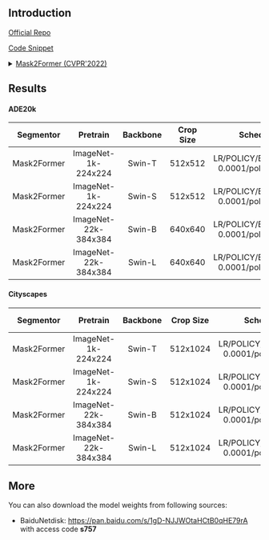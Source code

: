 ## Introduction

<a href="https://github.com/facebookresearch/Mask2Former">Official Repo</a>

<a href="https://github.com/SegmentationBLWX/sssegmentation/blob/main/ssseg/modules/models/segmentors/mask2former/mask2former.py">Code Snippet</a>

<details>
<summary align="left"><a href="https://arxiv.org/pdf/2112.01527.pdf">Mask2Former (CVPR'2022)</a></summary>

```latex
@inproceedings{cheng2021mask2former,
    title={Masked-attention Mask Transformer for Universal Image Segmentation},
    author={Bowen Cheng and Ishan Misra and Alexander G. Schwing and Alexander Kirillov and Rohit Girdhar},
    journal={CVPR},
    year={2022}
}
```

</details>


## Results

#### ADE20k

| Segmentor      | Pretrain               | Backbone            | Crop Size  | Schedule                               | Train/Eval Set  | mIoU   | Download                                                                                                                                                                                                                                                                                                                                                                                                      |
| :-:            | :-:                    | :-:                 | :-:        | :-:                                    | :-:             | :-:    | :-:                                                                                                                                                                                                                                                                                                                                                                                                           |
| Mask2Former    | ImageNet-1k-224x224    | Swin-T              | 512x512    | LR/POLICY/BS/EPOCH: 0.0001/poly/16/130 | train/val       |        | [cfg](https://raw.githubusercontent.com/SegmentationBLWX/sssegmentation/main/ssseg/configs/mask2former/mask2former_swintiny_ade20k.py) &#124; [model](https://github.com/SegmentationBLWX/modelstore/releases/download/ssseg_mask2former/mask2former_swintiny_ade20k.pth) &#124; [log](https://github.com/SegmentationBLWX/modelstore/releases/download/ssseg_mask2former/mask2former_swintiny_ade20k.log)    |
| Mask2Former    | ImageNet-1k-224x224    | Swin-S              | 512x512    | LR/POLICY/BS/EPOCH: 0.0001/poly/16/130 | train/val       |        | [cfg](https://raw.githubusercontent.com/SegmentationBLWX/sssegmentation/main/ssseg/configs/mask2former/mask2former_swinsmall_ade20k.py) &#124; [model](https://github.com/SegmentationBLWX/modelstore/releases/download/ssseg_mask2former/mask2former_swinsmall_ade20k.pth) &#124; [log](https://github.com/SegmentationBLWX/modelstore/releases/download/ssseg_mask2former/mask2former_swinsmall_ade20k.log) |
| Mask2Former    | ImageNet-22k-384x384   | Swin-B              | 640x640    | LR/POLICY/BS/EPOCH: 0.0001/poly/16/130 | train/val       |        | [cfg](https://raw.githubusercontent.com/SegmentationBLWX/sssegmentation/main/ssseg/configs/mask2former/mask2former_swinbase_ade20k.py) &#124; [model](https://github.com/SegmentationBLWX/modelstore/releases/download/ssseg_mask2former/mask2former_swinbase_ade20k.pth) &#124; [log](https://github.com/SegmentationBLWX/modelstore/releases/download/ssseg_mask2former/mask2former_swinbase_ade20k.log)    |
| Mask2Former    | ImageNet-22k-384x384   | Swin-L              | 640x640    | LR/POLICY/BS/EPOCH: 0.0001/poly/16/130 | train/val       |        | [cfg](https://raw.githubusercontent.com/SegmentationBLWX/sssegmentation/main/ssseg/configs/mask2former/mask2former_swinlarge_ade20k.py) &#124; [model](https://github.com/SegmentationBLWX/modelstore/releases/download/ssseg_mask2former/mask2former_swinlarge_ade20k.pth) &#124; [log](https://github.com/SegmentationBLWX/modelstore/releases/download/ssseg_mask2former/mask2former_swinlarge_ade20k.log) |

#### Cityscapes

| Segmentor      | Pretrain               | Backbone             | Crop Size  | Schedule                                | Train/Eval Set  | mIoU   | Download                                                                                                                                                                                                                                                                                                                                                                                                                  |
| :-:            | :-:                    | :-:                  | :-:        | :-:                                     | :-:             | :-:    | :-:                                                                                                                                                                                                                                                                                                                                                                                                                       |
| Mask2Former    | ImageNet-1k-224x224    | Swin-T               | 512x1024   | LR/POLICY/BS/EPOCH: 0.0001/poly/16/500  | train/val       | 82.10% | [cfg](https://raw.githubusercontent.com/SegmentationBLWX/sssegmentation/main/ssseg/configs/mask2former/mask2former_swintiny_cityscapes.py) &#124; [model](https://github.com/SegmentationBLWX/modelstore/releases/download/ssseg_mask2former/mask2former_swintiny_cityscapes.pth) &#124; [log](https://github.com/SegmentationBLWX/modelstore/releases/download/ssseg_mask2former/mask2former_swintiny_cityscapes.log)    |
| Mask2Former    | ImageNet-1k-224x224    | Swin-S               | 512x1024   | LR/POLICY/BS/EPOCH: 0.0001/poly/16/500  | train/val       | 82.65% | [cfg](https://raw.githubusercontent.com/SegmentationBLWX/sssegmentation/main/ssseg/configs/mask2former/mask2former_swinsmall_cityscapes.py) &#124; [model](https://github.com/SegmentationBLWX/modelstore/releases/download/ssseg_mask2former/mask2former_swinsmall_cityscapes.pth) &#124; [log](https://github.com/SegmentationBLWX/modelstore/releases/download/ssseg_mask2former/mask2former_swinsmall_cityscapes.log) |
| Mask2Former    | ImageNet-22k-384x384   | Swin-B               | 512x1024   | LR/POLICY/BS/EPOCH: 0.0001/poly/16/500  | train/val       | 83.62% | [cfg](https://raw.githubusercontent.com/SegmentationBLWX/sssegmentation/main/ssseg/configs/mask2former/mask2former_swinbase_cityscapes.py) &#124; [model](https://github.com/SegmentationBLWX/modelstore/releases/download/ssseg_mask2former/mask2former_swinbase_cityscapes.pth) &#124; [log](https://github.com/SegmentationBLWX/modelstore/releases/download/ssseg_mask2former/mask2former_swinbase_cityscapes.log)    |
| Mask2Former    | ImageNet-22k-384x384   | Swin-L               | 512x1024   | LR/POLICY/BS/EPOCH: 0.0001/poly/16/500  | train/val       | 83.79% | [cfg](https://raw.githubusercontent.com/SegmentationBLWX/sssegmentation/main/ssseg/configs/mask2former/mask2former_swinlarge_cityscapes.py) &#124; [model](https://github.com/SegmentationBLWX/modelstore/releases/download/ssseg_mask2former/mask2former_swinlarge_cityscapes.pth) &#124; [log](https://github.com/SegmentationBLWX/modelstore/releases/download/ssseg_mask2former/mask2former_swinlarge_cityscapes.log) |


## More

You can also download the model weights from following sources:

- BaiduNetdisk: https://pan.baidu.com/s/1gD-NJJWOtaHCtB0qHE79rA with access code **s757**